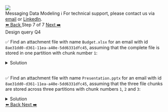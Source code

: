 <!-- TOP -->
<div class="top">
  <img class="scenario-academy-logo" src="https://datastax-academy.github.io/katapod-shared-assets/images/ds-academy-2023.svg" />
  <div class="scenario-title-section">
    <span class="scenario-title">Messaging Data Modeling</span>
    <span class="scenario-subtitle">ℹ️ For technical support, please contact us via <a href="mailto:aleksandr.volochnev@datastax.com">email</a> or <a href="https://dtsx.io/aleks">LinkedIn</a>.</span>
  </div>
</div>

<!-- NAVIGATION -->
<div id="navigation-top" class="navigation-top">
 <a href='command:katapod.loadPage?[{"step":"step6"}]'
   class="btn btn-dark navigation-top-left">⬅️ Back
 </a>
<span class="step-count"> Step 7 of 7</span>
 <a href='command:katapod.loadPage?[{"step":"finish"}]'
    class="btn btn-dark navigation-top-right">Next ➡️
  </a>
</div>

<!-- CONTENT -->

<div class="step-title">Design query Q4</div>

✅ Find an attachment file with name `Budget.xlsx` for an email with id `8ae31dd0-d361-11ea-a40e-5dd6331dfc45`, assuming that the complete file is stored in one partition with chunk number `1`:

<details>
  <summary>Solution</summary>

```
SELECT filename, type, value,
       blobAsText(value)
FROM attachments
WHERE email_id = 8ae31dd0-d361-11ea-a40e-5dd6331dfc45
  AND filename = 'Budget.xlsx'
  AND chunk_number = 1;
```

</details>

<br/>

✅ Find an attachment file with name `Presentation.pptx` for an email with id `8ae31dd0-d361-11ea-a40e-5dd6331dfc45`, assuming that the three file chunks are stored across three partitions with chunk numbers `1`, `2` and `3`:

<details>
  <summary>Solution</summary>

```
SELECT filename, type, value,
       blobAsText(value)
FROM attachments
WHERE email_id = 8ae31dd0-d361-11ea-a40e-5dd6331dfc45
  AND filename = 'Presentation.pptx'
  AND chunk_number IN (1,2,3);
```

</details>

<!-- NAVIGATION -->
<div id="navigation-bottom" class="navigation-bottom">
 <a href='command:katapod.loadPage?[{"step":"step6"}]'
   class="btn btn-dark navigation-bottom-left">⬅️ Back
 </a>
 <a href='command:katapod.loadPage?[{"step":"finish"}]'
    class="btn btn-dark navigation-bottom-right">Next ➡️
  </a>
</div>

